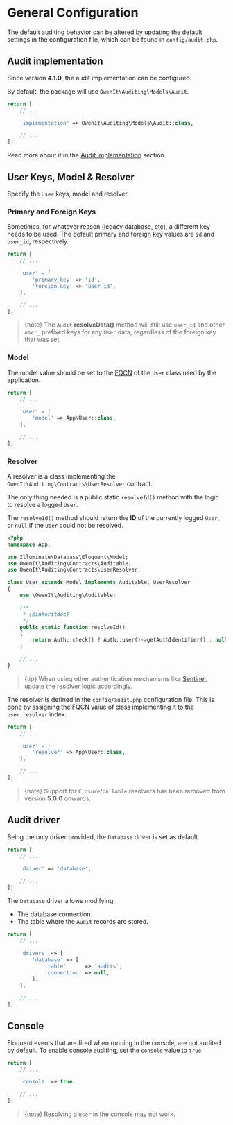 # General Configuration
The default auditing behavior can be altered by updating the default settings in the configuration file, which can be found in `config/audit.php`.

## Audit implementation
Since version **4.1.0**, the audit implementation can be configured.

By default, the package will use `OwenIt\Auditing\Models\Audit`.

```php
return [
    // ...

    'implementation' => OwenIt\Auditing\Models\Audit::class,

    // ...
];
```

Read more about it in the [Audit Implementation](audit-implementation) section.

## User Keys, Model & Resolver
Specify the `User` keys, model and resolver.

### Primary and Foreign Keys
Sometimes, for whatever reason (legacy database, etc), a different key needs to be used.
The default primary and foreign key values are `id` and `user_id`, respectively.

```php
return [
    // ...

    'user' = [
        'primary_key' => 'id',
        'foreign_key' => 'user_id',
    ],

    // ...
];
```

> {note} The `Audit` **resolveData()** method will still use `user_id` and other `user_` prefixed keys for any `User` data, regardless of the foreign key that was set.

### Model
The model value should be set to the [FQCN](http://php.net/manual/en/language.namespaces.rules.php) of the `User` class used by the application.

```php
return [
    // ...

    'user' = [
        'model' => App\User::class,
    ],

    // ...
];
```

### Resolver
A resolver is a class implementing the `OwenIt\Auditing\Contracts\UserResolver` contract.

The only thing needed is a public static `resolveId()` method with the logic to resolve a logged `User`.

The `resolveId()` method should return the **ID** of the currently logged `User`, or `null` if the `User` could not be resolved.

```php
<?php
namespace App;

use Illuminate\Database\Eloquent\Model;
use OwenIt\Auditing\Contracts\Auditable;
use OwenIt\Auditing\Contracts\UserResolver;

class User extends Model implements Auditable, UserResolver
{
    use \OwenIt\Auditing\Auditable;

    /**
     * {@inheritdoc}
     */
    public static function resolveId()
    {
        return Auth::check() ? Auth::user()->getAuthIdentifier() : null;
    }

    // ...
}
```

> {tip} When using other authentication mechanisms like [Sentinel](https://github.com/cartalyst/sentinel), update the resolver logic accordingly.

The resolver is defined in the `config/audit.php` configuration file. This is done by assigning the FQCN value of class implementing it to the `user.resolver` index.

```php
return [
    // ...

    'user' = [
        'resolver' => App\User::class,
    ],

    // ...
];
```

> {note} Support for `Closure`/`callable` resolvers has been removed from version **5.0.0** onwards.

## Audit driver
Being the only driver provided, the `Database` driver is set as default.

```php
return [
    // ...

    'driver' => 'database',

    // ...
];
```

The `Database` driver allows modifying:
- The database connection.
- The table where the `Audit` records are stored.

```php
return [
    // ...

    'drivers' => [
        'database' => [
            'table'      => 'audits',
            'connection' => null,
        ],
    ],

    // ...
];
```

## Console

Eloquent events that are fired when running in the console, are not audited by default.
To enable console auditing, set the `console` value to `true`.

```php
return [
    // ...

    'console' => true,

    // ...
];
```

> {note} Resolving a `User` in the console may not work.
